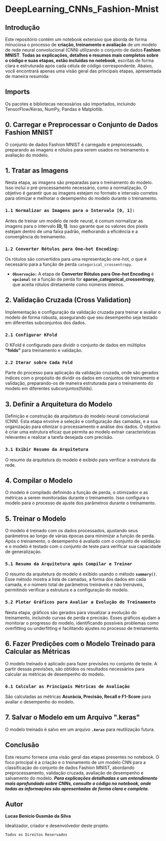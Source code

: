 # DeepLearning_CNNs_Fashion-Mnist

## Introdução

Este repositório contém um notebook extensivo que aborda de forma minuciosa o processo de **criação, treinamento e avaliação** de um modelo de rede neural convolucional (CNN) utilizando o conjunto de dados **Fashion MNIST**. **Todas as explicações, detalhes e resumos mais completos sobre o código e suas etapas, estão incluídas no notebook**, escritas de forma clara e estruturada após cada célula de código correspondente. Abaixo, você encontrará apenas uma visão geral das principais etapas, apresentada de maneira resumida:

##  Imports
Os pacotes e bibliotecas necessários são importados, incluindo TensorFlow/Keras, NumPy, Pandas e Matplotlib.

## 0. Carregar e Preprocessar o Conjunto de Dados Fashion MNIST
O conjunto de dados Fashion MNIST é carregado e preprocessado, preparando as imagens e rótulos para serem usados no treinamento e avaliação do modelo.

## 1. Tratar as Imagens
Nesta etapa, as imagens são preparadas para o treinamento do modelo. Isso inclui o pré-processamento necessário, como a normalização. O objetivo é garantir que as imagens estejam no formato e intervalo corretos para otimizar e melhorar o desempenho do modelo durante o treinamento.

### `1.1 Normalizar as Imagens para o Intervalo [0, 1]:`
Antes de treinar um modelo de rede neural, é comum normalizar as imagens para o intervalo **[0, 1]**. Isso garante que os valores dos pixels estejam dentro de uma faixa padrão, melhorando a eficiência e a convergência do treinamento.

### `1.2 Converter Rótulos para One-hot Encoding:`
Os rótulos são convertidos para uma representação one-hot, o que é necessário para a função de perda `categorical_crossentropy`. 

- **`Observação:`** A etapa de **Converter Rótulos para One-hot Encoding** é **`opcional`** se a função de perda for **sparse_categorical_crossentropy**, que aceita rótulos diretamente como números inteiros.

## 2. Validação Cruzada (Cross Validation)
Implementação e configuração da validação cruzada para treinar e avaliar o modelo de forma robusta, assegurando que seu desempenho seja testado em diferentes subconjuntos dos dados.

### `2.1 Configurar KFold`
O KFold é configurado para dividir o conjunto de dados em múltiplos **"folds"** para treinamento e validação.

### `2.2 Iterar sobre Cada Fold`
Parte do processo para aplicação da validação cruzada, onde são gerados índices com o propósito de dividir os dados em conjuntos de treinamento e validação, preparando-os de maneira estruturada para o treinamento do modelo em diferentes subconjuntos(folds).

## 3. Definir a Arquitetura do Modelo
Definição e construção da arquitetura do modelo neural convolucional (CNN). Esta etapa envolve a seleção e configuração das camadas, e a sua organização para otimizar o processamento e análise dos dados. O objetivo é criar uma estrutura eficaz que permita ao modelo extrair características relevantes e realizar a tarefa desejada com precisão.

### `3.1 Exibir Resumo da Arquitetura`
O resumo da arquitetura do modelo é exibido para verificar a estrutura da rede.

## 4. Compilar o Modelo
O modelo é compilado definindo a função de perda, o otimizador e as métricas a serem monitoradas durante o treinamento. Isso configura o modelo para o processo de ajuste dos parâmetros durante o treinamento.

## 5. Treinar o Modelo
O modelo é treinado com os dados processados, ajustando seus parâmetros ao longo de várias épocas para minimizar a função de perda. Após o treinamento, o desempenho é avaliado com o conjunto de validação e o modelo é testado com o conjunto de teste para verificar sua capacidade de generalização.

### `5.1 Resumo da Arquitetura após Compilar e Treinar`
O resumo da arquitetura do modelo é exibido usando o método **`summary()`**. Esse método mostra a lista de camadas, a forma dos dados em cada camada, e o número total de parâmetros treináveis e não treináveis, permitindo verificar a estrutura e a configuração do modelo.

### `5.2 Plotar Gráficos para Avaliar a Evolução do Treinamento`
Nesta etapa, gráficos são gerados para visualizar a evolução do treinamento, incluindo curvas de perda e precisão. Esses gráficos ajudam a monitorar o progresso do modelo, identificando possíveis problemas como overfitting ou underfitting e facilitando ajustes no processo de treinamento.

## 6. Fazer Predições com o Modelo Treinado para Calcular as Métricas
O modelo treinado é aplicado para fazer previsões no conjunto de teste. A partir dessas previsões, são obtidos os resultados necessários para calcular as métricas de desempenho do modelo.

### `6.1 Calcular as Principais Métricas de Avaliação`
São calculadas as métricas **Acurácia, Precisão, Recall e F1-Score** para avaliar o desempenho do modelo.

## 7. Salvar o Modelo em um Arquivo ".keras"
O modelo treinado é salvo em um arquivo ***`.keras`*** para reutilização futura.

## Conclusão

Este resumo fornece uma visão geral das etapas presentes no notebook. O foco principal é a criação e o treinamento de um modelo CNN para a classificação do conjunto de dados Fashion MNIST, abordando preprocessamento, validação cruzada, avaliação de desempenho e salvamento do modelo. ***Para explicações detalhadas e um entendimento mais aprofundado sobre CNNs, consulte o código no notebook, onde todas as informações são apresentadas de forma clara e completa.***

## Autor

**Lucas Benício Gusmão da Silva**

Idealizador, criador e desenvolvedor deste projeto.

``Todos os Direitos Reservados``

